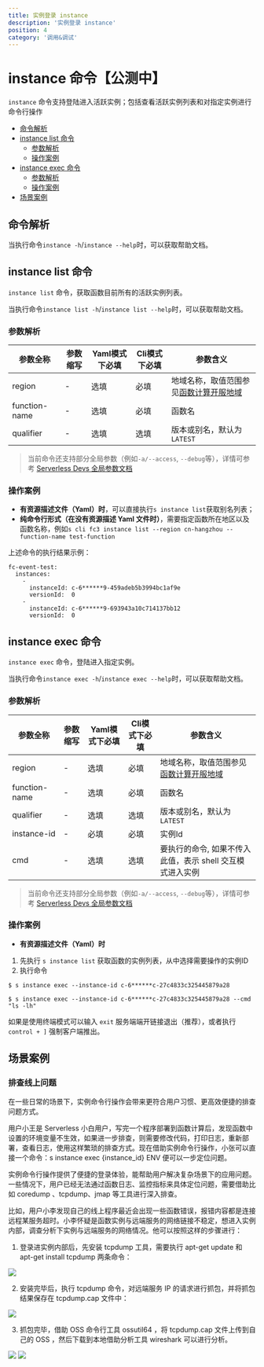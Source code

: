 ```yaml
---
title: 实例登录 instance
description: '实例登录 instance'
position: 4
category: '调用&调试'
---
```

# instance 命令【公测中】

`instance` 命令支持登陆进入活跃实例；包括查看活跃实例列表和对指定实例进行命令行操作

- [命令解析](#命令解析)
- [instance list 命令](#instance-list-命令)
  - [参数解析](#参数解析)
  - [操作案例](#操作案例)
- [instance exec 命令](#instance-exec-命令)
  - [参数解析](#参数解析-1)
  - [操作案例](#操作案例-1)
- [场景案例](#场景案例)

## 命令解析

当执行命令`instance -h`/`instance --help`时，可以获取帮助文档。

## instance list 命令

`instance list` 命令，获取函数目前所有的活跃实例列表。

当执行命令`instance list -h`/`instance list --help`时，可以获取帮助文档。

### 参数解析

| 参数全称     | 参数缩写 | Yaml模式下必填 | Cli模式下必填 | 参数含义                                                     |
| ------------ | -------- | -------------- | ------------- | ------------------------------------------------------------ |
| region                       | -        | 选填            | 必填           | 地域名称，取值范围参见[函数计算开服地域](https://www.alibabacloud.com/help/zh/fc/product-overview/region-availability) |
| function-name                | -        | 选填            | 必填           | 函数名 |
| qualifier | -        | 选填           | 选填          | 版本或别名，默认为 `LATEST` |

> 当前命令还支持部分全局参数（例如`-a/--access`, `--debug`等），详情可参考 [Serverless Devs 全局参数文档](https://serverless-devs.com/serverless-devs/command/readme#全局参数)

### 操作案例

- **有资源描述文件（Yaml）时**，可以直接执行`s instance list`获取别名列表；
- **纯命令行形式（在没有资源描述 Yaml 文件时）**，需要指定函数所在地区以及函数名称，例如`s cli fc3 instance list --region cn-hangzhou --function-name test-function`

上述命令的执行结果示例：
```text
fc-event-test: 
  instances: 
    - 
      instanceId: c-6******9-459adeb5b3994bc1af9e
      versionId:  0
    - 
      instanceId: c-6******9-693943a10c714137bb12
      versionId:  0

```


## instance exec 命令

`instance exec` 命令，登陆进入指定实例。

当执行命令`instance exec -h`/`instance exec --help`时，可以获取帮助文档。

### 参数解析

| 参数全称     | 参数缩写 | Yaml模式下必填 | Cli模式下必填 | 参数含义                                                     |
| ------------ | -------- | -------------- | ------------- | ------------------------------------------------------------ |
| region                       | -        | 选填            | 必填           | 地域名称，取值范围参见[函数计算开服地域](https://www.alibabacloud.com/help/zh/fc/product-overview/region-availability) |
| function-name                | -        | 选填            | 必填           | 函数名 |
| qualifier | -        | 选填           | 选填          | 版本或别名，默认为 `LATEST` |
| instance-id | -        | 必填           | 必填 | 实例Id  |
| cmd | -       | 选填           | 选填 | 要执行的命令,  如果不传入此值，表示 shell 交互模式进入实例  |

> 当前命令还支持部分全局参数（例如`-a/--access`, `--debug`等），详情可参考 [Serverless Devs 全局参数文档](https://serverless-devs.com/serverless-devs/command/readme#全局参数)

### 操作案例

- **有资源描述文件（Yaml）时**
1. 先执行 `s instance list` 获取函数的实例列表，从中选择需要操作的实例ID
2. 执行命令
````
$ s instance exec --instance-id c-6******c-27c4833c325445879a28

$ s instance exec --instance-id c-6******c-27c4833c325445879a28 --cmd "ls -lh"
````

如果是使用终端模式可以输入 `exit` 服务端端开链接退出（推荐），或者执行 `control + ]` 强制客户端推出。

## 场景案例

### 排查线上问题

在一些日常的场景下，实例命令行操作会带来更符合用户习惯、更高效便捷的排查问题方式。

用户小王是 Serverless 小白用户，写完一个程序部署到函数计算后，发现函数中设置的环境变量不生效，如果进一步排查，则需要修改代码，打印日志，重新部署，查看日志，使用这样繁琐的排查方式。现在借助实例命令行操作，小张可以直接一个命令：s instance exec {instance_id} ENV 便可以一步定位问题。

实例命令行操作提供了便捷的登录体验，能帮助用户解决复杂场景下的应用问题。一些情况下，用户已经无法通过函数日志、监控指标来具体定位问题，需要借助比如 coredump 、tcpdump、jmap 等工具进行深入排查。

比如，用户小李发现自己的线上程序最近会出现一些函数错误，报错内容都是连接远程某服务超时。小李怀疑是函数实例与远端服务的网络链接不稳定，想进入实例内部，调查分析下实例与远端服务的网络情况。他可以按照这样的步骤进行：

1. 登录进实例内部后，先安装 tcpdump 工具，需要执行 apt-get update 和 apt-get install tcpdump 两条命令：
<img src="https://img.alicdn.com/imgextra/i2/O1CN011qHFxA1hMxYdmzFs4_!!6000000004264-2-tps-1500-674.png" />

2. 安装完毕后，执行 tcpdump 命令，对远端服务 IP 的请求进行抓包，并将抓包结果保存在 tcpdump.cap 文件中：
<img src="https://img.alicdn.com/imgextra/i4/O1CN01iaWbjE1w82tvxkrne_!!6000000006262-2-tps-1500-504.png" />

3. 抓包完毕，借助 OSS 命令行工具 ossutil64 ，将 tcpdump.cap 文件上传到自己的 OSS ，然后下载到本地借助分析工具 wireshark 可以进行分析。
<img src="https://img.alicdn.com/imgextra/i2/O1CN01eSFr0v21D9OTCTdhE_!!6000000006950-2-tps-1500-372.png" />
<img src="https://img.alicdn.com/imgextra/i3/O1CN01ycfLsb1CXGNkMcZ4z_!!6000000000090-2-tps-1500-519.png" />

